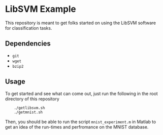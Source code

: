 # LibSVM Example

This repository is meant to get folks started on using the LibSVM software for classification tasks. 

## Dependencies
- `git`
- `wget`
- `bzip2`

## Usage
To get started and see what can come out, just run the following in the root directory of this repository

```bash
    ./getlibsvm.sh
    ./getmnist.sh
```

Then, you should be able to run the script `mnist_experiment.m` in Matlab to get an idea of the run-times and perfromance on the MNIST database. 